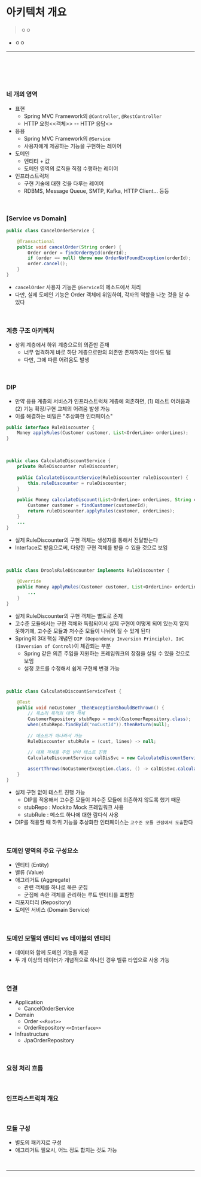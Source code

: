 # 아키텍처 개요
> ㅇㅇ
* ㅇㅇ

<hr>
<br>

## 
#### 

<br>

### 네 개의 영역
* 표현
  * Spring MVC Framework의 `@Controller`, `@RestController`
  * HTTP 요청<<객체>> -- HTTP 응답<<JSON>>
* 응용
  * Spring MVC Framework의 `@Service`
  * 사용자에게 제공하는 기능을 구현하는 레이어  
* 도메인
  * 엔티티 + 값
  * 도메인 영역의 로직을 직접 수행하는 레이어
* 인프라스트럭처
  * 구현 기술에 대한 것을 다루는 레이어
  * RDBMS, Message Queue, SMTP, Kafka, HTTP Client... 등등 

<br>
  
### [Service vs Domain]
```java
public class CancelOrderService {

    @Transactional
    public void cancelOrder(String order) {
        Order order = findOrderById(orderId);
        if (order == null) throw new OrderNotFoundException(orderId);
        order.cancel();
    }
}
```
* `cancelOrder` 사용자 기능은 `@Service`의 메소드에서 처리
* 다만, 실제 도메인 기능은 Order 객체에 위임하여, 각자의 역할을 나눈 것을 알 수 있다

<br>

### 계층 구조 아키텍처
* 상위 계층에서 하위 계층으로의 의존만 존재
  * 너무 엄격하게 바로 하단 계층으로만의 의존만 존재하지는 않아도 됌
  * 다만, 그에 따른 어려움도 발생

<br>

### DIP
* 만약 응용 계층의 서비스가 인프라스트럭처 계층에 의존하면, (1) 테스트 어려움과 (2) 기능 확장/구현 교체의 어려움 발생 가능
* 이를 해결하는 비밀은 "추상화한 인터페이스" 

```java
public interface RuleDiscounter {
    Money applyRules(Customer customer, List<OrderLine> orderLines);
}
```
 
<br>
 
```java
public class CalculateDiscountService {
    private RuleDiscounter ruleDiscounter;
 
    public CalculateDiscountService(RuleDiscounter ruleDiscounter) {
        this.ruleDiscounter = ruleDiscounter;
    }
 
    public Money calculateDiscount(List<OrderLine> orderLines, String customerId) {
        Customer customer = findCustomer(customerId);
        return ruleDiscounter.applyRules(customer, orderLines);
    }
    ... 
}
```
* 실제 RuleDiscounter의 구현 객체는 생성자를 통해서 전달받는다
* Interface로 받음으로써, 다양한 구현 객체를 받을 수 있을 것으로 보임
 
<br>
 
```java
public class DroolsRuleDiscounter implements RuleDiscounter {
    
    @Override
    public Money applyRules(Customer customer, List<OrderLine> orderLines) {
        ...
    }
}
```
* 실제 RuleDiscounter의 구현 객체는 별도로 존재
* 고수준 모듈에서는 구현 객체와 독립되어서 실제 구현이 어떻게 되어 있는지 알지 못하기에, 고수준 모듈과 저수준 모듈이 나뉘어 질 수 있게 된다
* Spring의 3대 핵심 개념인 `DIP (Dependency Inversion Principle), IoC (Inversion of Control)`이 체감되는 부분
  * Spring 같은 의존 주입을 지원하는 프레임워크의 장점을 살릴 수 있을 것으로 보임
  * 설정 코드를 수정해서 쉽게 구현체 변경 가능
 
<br>
 
```java
public class CalculateDiscountServiceTest {
    
    @Test
    public void noCustomer _thenExceptionShouldBeThrown() {
        // 목소리 목적의 대역 객체
        CustomerRepository stubRepo = mock(CustomerRepository.class);
        when(stubRepo.findById("noCustId")).thenReturn(null);
     
        // 메소드가 하나라서 가능
        RuleDiscounter stubRule = (cust, lines) -> null;
 
        // 대용 객체를 주입 받아 테스트 진행
        CalculateDiscountService calDisSvc = new CalculateDiscountService(subRepo, stubRule);

        assertThrows(NoCustomerException.class, () -> calDisSvc.calculateDiscount(someLines, "noCustId"));
    }
}
```

* 실제 구현 없이 테스트 진행 가능
  * DIP를 적용해서 고수준 모듈이 저수준 모듈에 의존하지 않도록 했기 때문
  * stubRepo : Mockito Mock 프레임워크 사용 
  * stubRule : 메소드 하나에 대한 람다식 사용
* DIP를 적용할 때 하위 기능을 추상화한 인터페이스는 `고수준 모듈 관점에서 도출`한다 

<br>

### 도메인 영역의 주요 구성요소
* 엔티티 (Entity)
* 벨류 (Value)
* 애그리거트 (Aggregate)
  * 관련 객체를 하나로 묶은 군집
  * 군집에 속한 객체를 관리하는 루트 엔티티를 포함함
* 리포지터리 (Repository)
* 도메인 서비스 (Domain Service)

<br>
 
### 도메인 모델의 엔티티 vs 테이블의 엔티티 
* 데이터와 함께 도메인 기능을 제공
* 두 개 이상의 데이터가 개념적으로 하나인 경우 벨류 타입으로 사용 가능
 
<br>

### 연결
* Application
  * CancelOrderService
* Domain
  * Order `<<Root>>`
  * OrderRepository `<<Interface>>`
* Infrastructure
  * JpaOrderRepository 
 
<br>
 
### 요청 처리 흐름

<br>

### 인프라스트럭처 개요

<br>

### 모듈 구성
* 별도의 패키지로 구성
* 애그리거트 필요시, 어느 정도 합치는 것도 가능

<br>
<hr>
<br>
